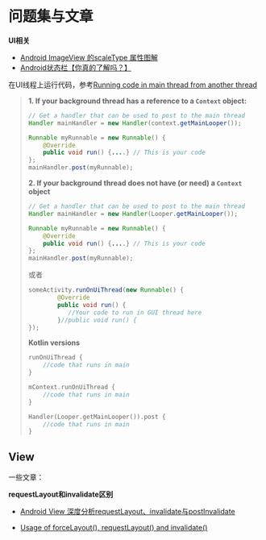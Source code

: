 # 问题集与文章

**UI相关**

+ [Android ImageView 的scaleType 属性图解](https://www.jianshu.com/p/32e335d5b842)
+ [Android状态栏【你真的了解吗？】](https://www.jianshu.com/p/1f2ce8209f24)

在UI线程上运行代码，参考[Running code in main thread from another thread](https://stackoverflow.com/questions/11123621/running-code-in-main-thread-from-another-thread)

> **1. If your background thread has a reference to a `Context` object:**
> 
> ```java
> // Get a handler that can be used to post to the main thread
> Handler mainHandler = new Handler(context.getMainLooper());
> 
> Runnable myRunnable = new Runnable() {
>     @Override 
>     public void run() {....} // This is your code
> };
> mainHandler.post(myRunnable);
> ```
> 
> **2. If your background thread does not have (or need) a `Context` object**
> 
> ```java
> // Get a handler that can be used to post to the main thread
> Handler mainHandler = new Handler(Looper.getMainLooper());
> 
> Runnable myRunnable = new Runnable() {
>     @Override 
>     public void run() {....} // This is your code
> };
> mainHandler.post(myRunnable);
> ```
> 
> 或者
> 
> ```java
> someActivity.runOnUiThread(new Runnable() {
>         @Override
>         public void run() {
>            //Your code to run in GUI thread here
>         }//public void run() {
> });
> ```
> 
> **Kotlin versions**
> 
> ```kotlin
> runOnUiThread {
>     //code that runs in main
> }
> 
> mContext.runOnUiThread {
>     //code that runs in main
> }
> 
> Handler(Looper.getMainLooper()).post {  
>     //code that runs in main
> }
> ```

## View

一些文章：

**requestLayout和invalidate区别**

+ [Android View 深度分析requestLayout、invalidate与postInvalidate](https://blog.csdn.net/a553181867/article/details/51583060)

+ [Usage of forceLayout(), requestLayout() and invalidate()](https://stackoverflow.com/questions/13856180/usage-of-forcelayout-requestlayout-and-invalidate)



